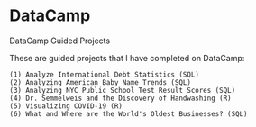 # DataCamp
DataCamp Guided Projects

These are guided projects that I have completed on DataCamp: 

	(1) Analyze International Debt Statistics (SQL)
	(2) Analyzing American Baby Name Trends (SQL)
	(3) Analyzing NYC Public School Test Result Scores (SQL)
	(4) Dr. Semmelweis and the Discovery of Handwashing (R)
	(5) Visualizing COVID-19 (R)
	(6) What and Where are the World's Oldest Businesses? (SQL)
